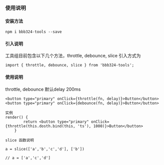 ### 使用说明

#### 安装方法
```
npm i bbb324-tools --save
```
#### 引入说明
工具组目前包含以下几个方法，throttle, debounce, slice 引入方式为
```
import { throttle, debounce, slice } from 'bbb324-tools';
```

#### 使用说明

throttle, debounce 默认delay 200ms
```
<button type="primary" onClick={throttle(fn, delay)}>Button</button>
<button type="primary" onClick={debounce(fn, delay)}>Button</button>

实例
render() {
        return <button type="primary" onClick={throttle(this.dosth.bind(this, 'ts'), 1000)}>Button</button>
    }
    
slice 函数说明

a = slice(['a','b','c','d'], ['b'])

// a = ['a','c','d']
    
```
 
